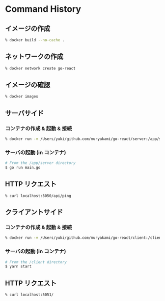 # Command History

## イメージの作成
``` sh
% docker build --no-cache .
```

## ネットワークの作成
``` sh
% docker network create go-react
```

## イメージの確認
``` sh
% docker images
```

## サーバサイド
### コンテナの作成 & 起動 & 接続
``` sh
% docker run -v /Users/yuki/github.com/muryakami/go-react/server:/app/server --net=go-react -p 5050:8080 -it [IMAGE] bash
```

### サーバの起動 (in コンテナ)
``` sh
# From the /app/server directory
$ go run main.go
```

## HTTP リクエスト
```
% curl localhost:5050/api/ping
```

## クライアントサイド
### コンテナの作成 & 起動 & 接続
``` sh
% docker run -v /Users/yuki/github.com/muryakami/go-react/client:/client --net=go-react -p 5051:3000 -it [IMAGE] ash
```

### サーバの起動 (in コンテナ)
``` sh
# From the /client directory
$ yarn start
```

## HTTP リクエスト
```
% curl localhost:5051/
```
